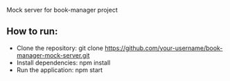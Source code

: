 Mock server for book-manager project

## How to run:
 - Clone the repository: git clone https://github.com/your-username/book-manager-mock-server.git
 - Install dependencies: npm install
 - Run the application: npm start
